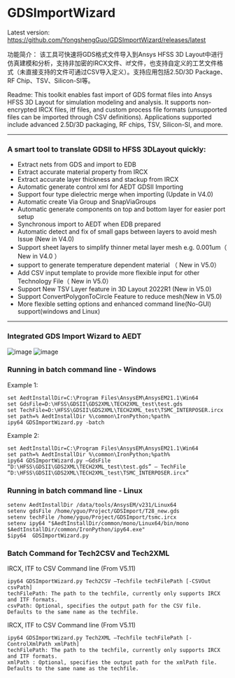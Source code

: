 # GDSImportWizard
Latest version:  https://github.com/YongshengGuo/GDSImportWizard/releases/latest

功能简介：
该工具可快速将GDS格式文件导入到Ansys HFSS 3D Layout中进行仿真建模和分析，支持非加密的IRCX文件、itf文件，也支持自定义的工艺文件格式（未直接支持的文件可通过CSV导入定义）。支持应用包括2.5D/3D Package、RF Chip、TSV、Silicon-SI等。

Readme:
This toolkit enables fast import of GDS format files into Ansys HFSS 3D Layout for simulation modeling and analysis. It supports non-encrypted IRCX files, itf files, and custom process file formats (unsupported files can be imported through CSV definitions). Applications supported include advanced 2.5D/3D packaging, RF chips, TSV, Silicon-SI, and more.

***
### A smart tool to translate GDSII to HFSS 3DLayout quickly:
* Extract nets from GDS and import to EDB
* Extract accurate material property from IRCX
* Extract accurate layer thickness and stackup from IRCX
* Automatic generate control xml for AEDT GDSII Importing
* Support four type dielectric merge when importing  (Update in V4.0)
* Automatic create Via Group and SnapViaGroups
* Automatic generate components on top and bottom layer for easier port setup
* Synchronous import to AEDT when EDB prepared
* Automatic detect and fix of small gaps between layers to avoid mesh Issue (New in V4.0)
* Support sheet layers to simplify thinner metal layer mesh e.g. 0.001um（ New in V4.0 ）
* support to generate temperature dependent material （ New in V5.0）
* Add CSV input template to provide more flexible input for other Technology File（ New in V5.0）
* Support New TSV Layer feature in 3D Layout 2022R1 (New in V5.0)
* Support ConvertPolygonToCircle Feature to reduce mesh(New in V5.0)
* More flexible setting options and enhanced command line(No-GUI) support(windows and Linux) 
***

### Integrated GDS Import Wizard to AEDT
![image](https://github.com/YongshengGuo/GDSImportWizard/assets/46583396/bc14393d-c72e-4986-b717-e9ed971a3d75)
![image](https://github.com/YongshengGuo/GDSImportWizard/assets/46583396/2b777bee-9e76-494e-9009-f789b6ef7b42)

### Running in batch command line - Windows
Example 1:  
```
set AedtInstallDir=C:\Program Files\AnsysEM\AnsysEM21.1\Win64   
set GdsFile=D:\HFSS\GDSII\GDS2XML\TECH2XML_test\test.gds   
set TechFile=D:\HFSS\GDSII\GDS2XML\TECH2XML_test\TSMC_INTERPOSER.ircx   
set path=% AedtInstallDir %\common\IronPython;%path%   
ipy64 GDSImportWizard.py -batch
```

Example 2:   
```
set AedtInstallDir=C:\Program Files\AnsysEM\AnsysEM21.1\Win64   
set path=% AedtInstallDir %\common\IronPython;%path%   
ipy64 GDSImportWizard.py –GdsFile “D:\HFSS\GDSII\GDS2XML\TECH2XML_test\test.gds” – TechFile “D:\HFSS\GDSII\GDS2XML\TECH2XML_test\TSMC_INTERPOSER.ircx”   
```
### Running in batch command line - Linux
```
setenv AedtInstallDir /data/tools/AnsysEM/v231/Linux64   
setenv gdsFile /home/yguo/Project/GDSImport/T28_new.gds   
setenv techFile /home/yguo/Project/GDSImport/tsmc.ircx  
setenv ipy64 "$AedtInstallDir/common/mono/Linux64/bin/mono $AedtInstallDir/common/IronPython/ipy64.exe"   
$ipy64  GDSImportWizard.py   
```
### Batch Command for Tech2CSV and Tech2XML

IRCX, ITF to CSV Command line (From V5.11)  
```
ipy64 GDSImportWizard.py Tech2CSV –Techfile techFilePath [-CSVOut csvPath]  
techFilePath: The path to the techfile, currently only supports IRCX and ITF formats.   
csvPath: Optional, specifies the output path for the CSV file. Defaults to the same name as the techfile.  
```
IRCX, ITF to CSV Command line (From V5.11)  
```
ipy64 GDSImportWizard.py Tech2XML –Techfile techFilePath [-ControlXmlPath xmlPath]  
techFilePath: The path to the techfile, currently only supports IRCX and ITF formats.   
xmlPath : Optional, specifies the output path for the xmlPath file. Defaults to the same name as the techfile.  
```
